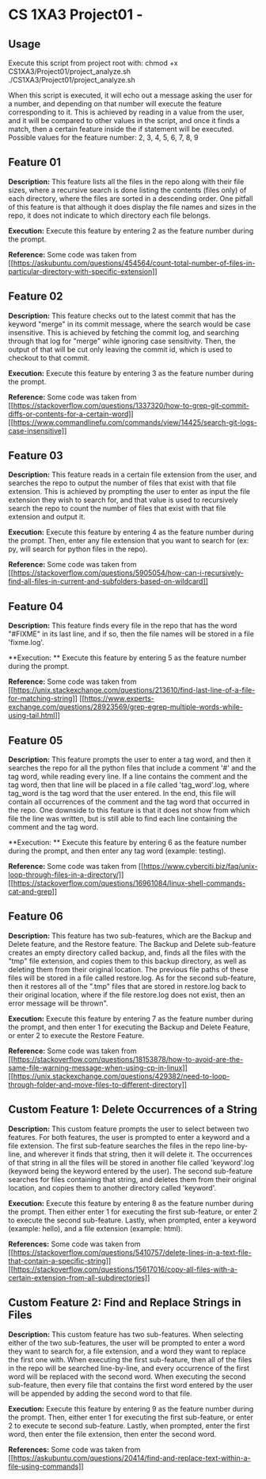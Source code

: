 # CS 1XA3 Project01 - <nabera>

## Usage
   Execute this script from project root with:
   chmod +x CS1XA3/Project01/project_analyze.sh
   ./CS1XA3/Project01/project_analyze.sh

   When this script is executed, it will echo out a message asking the user for a number, and depending on that number will execute the feature corresponding to it.
   This is achieved by reading in a value from the user, and it will be compared to other values in the script, and once it finds a match, then a certain feature inside the if statement will be executed.
   Possible values for the feature number: 
       2, 3, 4, 5, 6, 7, 8, 9


## Feature 01

  **Description:** This feature lists all the files in the repo along with their file sizes, where a recursive search is done listing the contents (files only) of each directory, where the files are sorted
in a descending order. One pitfall of this feature is that although it does display the file names and sizes in the repo, it does not indicate to which directory each file belongs.

  **Execution:** Execute this feature by entering 2 as the feature number during the prompt.

  **Reference:** Some code was taken from [[https://askubuntu.com/questions/454564/count-total-number-of-files-in-particular-directory-with-specific-extension]]  



## Feature 02

  **Description:** This feature checks out to the latest commit that has the keyword "merge" in its commit message, where the search would be case insensitive. This is achieved by
    fetching the commit log, and searching through that log for "merge" wihle ignoring case sensitivity. Then, the output of that will be cut only leaving the commit
    id, which is used to checkout to that commit.
    
  **Execution:** Execute this feature by entering 3 as the feature number during the prompt.
    
  **Reference:** Some code was taken from [[https://stackoverflow.com/questions/1337320/how-to-grep-git-commit-diffs-or-contents-for-a-certain-word]]
					[[https://www.commandlinefu.com/commands/view/14425/search-git-logs-case-insensitive]]

## Feature 03
   
  **Description:** This feature reads in a certain file extension from the user, and searches the repo to output the number of files that exist with that file extension. This is achieved by prompting
    the user to enter as input the file extension they wish to search for, and that value is used to recursively search the repo to count the number of files that exist with that file extension and output it.
   
  **Execution:** Execute this feature by entering 4 as the feature number during the prompt. Then, enter any file extension that you want to search for (ex: py, will search for
    python files in the repo).
    
  **Reference:** Some code was taken from [[https://stackoverflow.com/questions/5905054/how-can-i-recursively-find-all-files-in-current-and-subfolders-based-on-wildcard]]

## Feature 04

  **Description:** This feature finds every file in the repo that has the word "#FIXME" in its last line, and if so, then the file names will be stored in a file 'fixme.log'.

  **Execution: ** Execute this feature by entering 5 as the feature number during the prompt.

  **Reference:** Some code was taken from [[https://unix.stackexchange.com/questions/213610/find-last-line-of-a-file-for-matching-string]]
					  [[https://www.experts-exchange.com/questions/28923569/grep-egrep-multiple-words-while-using-tail.html]]

## Feature 05

  **Description:** This feature prompts the user to enter a tag word, and then it searches the repo for all the python files that include a comment '#' and the tag word, while reading every line. If a line
  contains the comment and the tag word, then that line will be placed in a file called 'tag_word'.log, where tag_word is the tag word that the user entered. In the end, this file will contain all occurrences
  of the comment and the tag word that occurred in the repo. One downside to this feature is that it does not show from which file the line was written, but is still able to find each line containing the
  comment and the tag word.

  **Execution: ** Execute this feature by entering 6 as the feature number during the prompt, and then enter any tag word (example: testing).

  **Reference:** Some code was taken from [[https://www.cyberciti.biz/faq/unix-loop-through-files-in-a-directory/]]
					  [[https://stackoverflow.com/questions/16961084/linux-shell-commands-cat-and-grep]]

## Feature 06

  **Description:** This feature has two sub-features, which are the Backup and Delete feature, and the Restore feature. The Backup and Delete sub-feature creates an empty directory called backup, and,
   finds all the files with the "tmp" file extension, and copies them to this backup directory, as well as deleting them from their original location. The previous file paths of these files will be
   stored in a file called restore.log. As for the second sub-feature, then it restores all of the ".tmp" files that are stored in restore.log back to their original location, where if the file restore.log
   does not exist, then an error message will be thrown".

  **Execution:** Execute this feature by entering 7 as the feature number during the prompt, and then enter 1 for executing the Backup and Delete Feature, or enter 2 to execute the Restore Feature.

  **Reference:** Some code was taken from [[https://stackoverflow.com/questions/18153878/how-to-avoid-are-the-same-file-warning-message-when-using-cp-in-linux]]
					  [[https://unix.stackexchange.com/questions/429382/need-to-loop-through-folder-and-move-files-to-different-directory]] 

## Custom Feature 1: Delete Occurrences of a String

  
  **Description:** This custom feature prompts the user to select between two features. For both features, the user is prompted to enter a keyword and a file extension. The first sub-feature searches
   the files in the repo line-by-line, and wherever it finds that string, then it will delete it. The occurrences of that string in all the files will be stored in another file called 'keyword'.log
  (keyword being the keyword entered by the user). The second sub-feature searches for files containing that string, and deletes them from their original location, and copies them to another directory called
  'keyword'.

  **Execution:** Execute this feature by entering 8 as the feature number during the prompt. Then either enter 1 for executing the first sub-feature, or enter 2 to execute the second sub-feature. Lastly,
   when prompted, enter a keyword (example: hello), and a file extension (example: html).

  **References:** Some code was taken from [[https://stackoverflow.com/questions/5410757/delete-lines-in-a-text-file-that-contain-a-specific-string]]
					   [[https://stackoverflow.com/questions/15617016/copy-all-files-with-a-certain-extension-from-all-subdirectories]] 


## Custom Feature 2: Find and Replace Strings in Files
 
  **Description:** This custom feature has two sub-features. When selecting either of the two sub-features, the user will be prompted to enter a word they want to search for, a file extension, and a word
  they want to replace the first one with. When executing the first sub-feature, then all of the files in the repo will be searched line-by-line, and every occurrence of the first word will be replaced with
  the second word. When executing the second sub-feature, then every file that contains the first word entered by the user will be appended by adding the second word to that file.

  **Execution:** Execute this feature by entering 9 as the feature number during the prompt. Then, either enter 1 for executing the first sub-feature, or enter 2 to execute te second sub-feature. Lastly,
   when prompted, enter the first word, then enter the file extension, then enter the second word.

  **References:** Some code was taken from [[https://askubuntu.com/questions/20414/find-and-replace-text-within-a-file-using-commands]]


